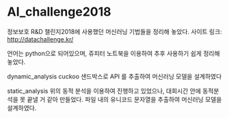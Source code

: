 # AI_challenge2018

정보보호 R&D 챌린지2018에 사용했던 머신러닝 기법들을 정리해 놓았다.
사이트 링크: http://datachallenge.kr/

언어는 python으로 되어있으며, 쥬피터 노트북을 이용하여 추후 사용하기 쉽게 정리해 놓았다.


dynamic_analysis
cuckoo 샌드박스로 API 를 추출하여 머신러닝 모델을 설계하였다


static_analysis
위의 동적 분석을 이용하여 진행하고 있었으나, 대회시간 안에 동적분석을 못 끝낼 거 같아 만들었다.
파일 내의 유니코드 문자열을 추출하여 머신러닝 모델을 설계하였다.
